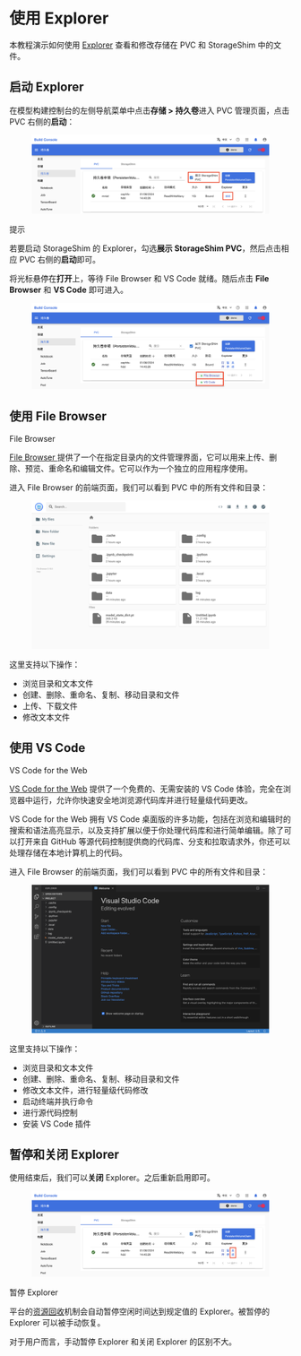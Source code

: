 # 使用 Explorer

本教程演示如何使用 [Explorer](../modules/storage/explorer.md) 查看和修改存储在 PVC 和 StorageShim 中的文件。

## 启动 Explorer

在模型构建控制台的左侧导航菜单中点击**存储 > 持久卷**进入 PVC 管理页面，点击 PVC 右侧的**启动**：

<figure class="screenshot">
  <img alt="start-explorer" src="../assets/tasks/use-explorer/start-explorer.png" />
</figure>

<aside class="note tip">
<div class="title">提示</div>

若要启动 StorageShim 的 Explorer，勾选**展示 StorageShim PVC**，然后点击相应 PVC 右侧的**启动**即可。

</aside>

将光标悬停在**打开**上，等待 File Browser 和 VS Code 就绪。随后点击 **File Browser** 和 **VS Code** 即可进入。

<figure class="screenshot">
  <img alt="enter" src="../assets/tasks/use-explorer/enter.png" />
</figure>

</aside>

## 使用 File Browser

</aside>

<aside class="note info">
<div class="title">File Browser</div>

<a target="_blank" rel="noopener noreferrer" href="https://filebrowser.org">File Browser </a> 提供了一个在指定目录内的文件管理界面，它可以用来上传、删除、预览、重命名和编辑文件。它可以作为一个独立的应用程序使用。

</aside>

进入 File Browser 的前端页面，我们可以看到 PVC 中的所有文件和目录：

<figure class="screenshot">
  <img alt="file-browser" src="../assets/tasks/use-explorer/file-browser.png" />
</figure>

这里支持以下操作：

* 浏览目录和文本文件
* 创建、删除、重命名、复制、移动目录和文件
* 上传、下载文件
* 修改文本文件

## 使用 VS Code

</aside>

<aside class="note info">
<div class="title">VS Code for the Web</div>

<a target="_blank" rel="noopener noreferrer" href="https://code.visualstudio.com/docs/editor/vscode-web">VS Code for the Web</a> 提供了一个免费的、无需安装的 VS Code 体验，完全在浏览器中运行，允许你快速安全地浏览源代码库并进行轻量级代码更改。

VS Code for the Web 拥有 VS Code 桌面版的许多功能，包括在浏览和编辑时的搜索和语法高亮显示，以及支持扩展以便于你处理代码库和进行简单编辑。除了可以打开来自 GitHub 等源代码控制提供商的代码库、分支和拉取请求外，你还可以处理存储在本地计算机上的代码。

</aside>

进入 File Browser 的前端页面，我们可以看到 PVC 中的所有文件和目录：

<figure class="screenshot">
  <img alt="vs-code" src="../assets/tasks/use-explorer/vs-code.png" />
</figure>

这里支持以下操作：

* 浏览目录和文本文件
* 创建、删除、重命名、复制、移动目录和文件
* 修改文本文件，进行轻量级代码修改
* 启动终端并执行命令
* 进行源代码控制
* 安装 VS Code 插件

## 暂停和关闭 Explorer

使用结束后，我们可以**关闭** Explorer。之后重新启用即可。

<figure class="screenshot">
  <img alt="pause-close-explorer" src="../assets/tasks/use-explorer/pause-close-explorer.png" />
</figure>

</aside>

<aside class="note tip">
<div class="title">暂停 Explorer</div>

平台的[资源回收](../modules/scheduling/reclaim.md)机制会自动暂停空闲时间达到规定值的 Explorer。被暂停的 Explorer 可以被手动恢复。

对于用户而言，手动暂停 Explorer 和关闭 Explorer 的区别不大。

</aside>
